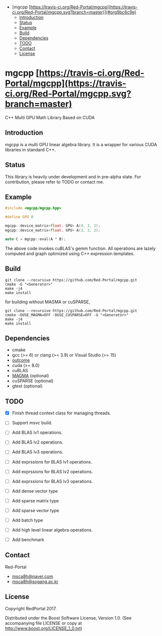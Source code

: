 - [mgcpp [https://travis-ci.org/Red-Portal/mgcpp](https://travis-ci.org/Red-Portal/mgcpp.svg?branch=master)](#org9bc6c9e)
  - [Introduction](#org17c8cf8)
  - [Status](#org36e6ba8)
  - [Example](#org4ee4471)
  - [Build](#org66354a2)
  - [Dependencies](#org580f735)
  - [TODO](#orgfeabbd6)
  - [Contact](#org8b8c218)
  - [License](#orgbfe08a3)


<a id="org9bc6c9e"></a>

# mgcpp [https://travis-ci.org/Red-Portal/mgcpp](https://travis-ci.org/Red-Portal/mgcpp.svg?branch=master)

C++ Multi GPU Math Library Based on CUDA


<a id="org17c8cf8"></a>

## Introduction

mgcpp is a multi GPU linear algebra library. It is a wrapper for various CUDA libraries in standard C++.


<a id="org36e6ba8"></a>

## Status

This library is heavily under development and in pre-alpha state. For contribution, please refer to TODO or contact me.


<a id="org4ee4471"></a>

## Example

```C++
#include <mgcpp/mgcpp.hpp>

#define GPU 0

mgcpp::device_matrix<float, GPU> A(4, 3, 2);
mgcpp::device_matrix<float, GPU> A(3, 2, 2);

auto C = mgcpp::eval(A * B);

```

The above code invokes cuBLAS's gemm function. All operations are lazely computed and graph optimized using C++ expression templates.


<a id="org66354a2"></a>

## Build

```shell
git clone --recursive https://github.com/Red-Portal/mgcpp.git
cmake -G "<Generator>"
make -j4
make install
```

for building without MAGMA or cuSPARSE,

```shell
git clone --recursive https://github.com/Red-Portal/mgcpp.git
cmake -DUSE_MAGMA=OFF -DUSE_CUSPARSE=OFF -G "<Generator>"
make -j4
make install
```


<a id="org580f735"></a>

## Dependencies

-   cmake
-   gcc (>= 6) or clang (>= 3.9) or Visual Studio (>= 15)
-   [outcome](https://github.com/ned14/outcome)
-   cuda (>= 8.0)
-   cuBLAS
-   [MAGMA](https://github.com/kjbartel/magma) (optional)
-   cuSPARSE (optional)
-   gtest (optional)


<a id="orgfeabbd6"></a>

## TODO 

-   [X] Finish thread context class for managing threads.
-   [ ] Support msvc build.
-   [ ] Add BLAS lv1 operations.
-   [ ] Add BLAS lv2 operations.
-   [ ] Add BLAS lv3 operations.
-   [ ] Add exprssions for BLAS lv1 operations.
-   [ ] Add exprssions for BLAS lv2 operations.
-   [ ] Add exprssions for BLAS lv3 operations.
-   [ ] Add dense vector type
-   [ ] Add sparse matrix type
-   [ ] Add sparse vector type
-   [ ] Add batch type
-   [ ] Add high level linear algebra operations.
-   [ ] Add benchmark


<a id="org8b8c218"></a>

## Contact

Red-Portal

-   msca8h@naver.com
-   msca8h@sogang.ac.kr


<a id="orgbfe08a3"></a>

## License

Copyright RedPortal 2017.

Distributed under the Boost Software License, Version 1.0. (See accompanying file LICENSE or copy at <http://www.boost.org/LICENSE_1_0.txt>)
